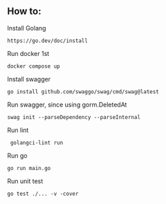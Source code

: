 ## How to:

Install Golang
```
https://go.dev/doc/install
```

Run docker 1st
```
docker compose up
```

Install swagger
```
go install github.com/swaggo/swag/cmd/swag@latest
```

Run swagger, since using gorm.DeletedAt
```
swag init --parseDependency --parseInternal  
```

Run lint
```
 golangci-lint run
```

Run go
```
go run main.go
```

Run unit test
```
go test ./... -v -cover
```